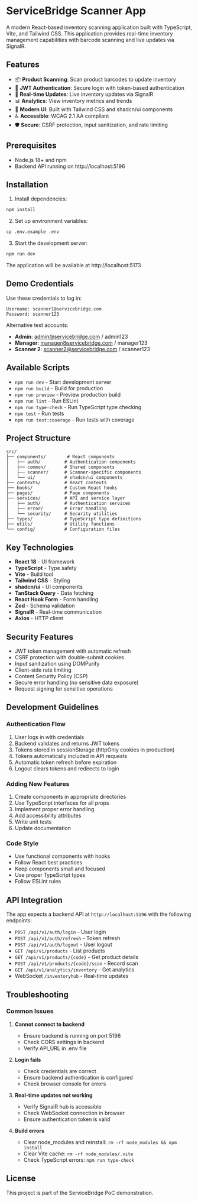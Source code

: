# ServiceBridge Scanner App

A modern React-based inventory scanning application built with TypeScript, Vite, and Tailwind CSS. This application provides real-time inventory management capabilities with barcode scanning and live updates via SignalR.

## Features

- 📦 **Product Scanning**: Scan product barcodes to update inventory
- 🔐 **JWT Authentication**: Secure login with token-based authentication
- 🔄 **Real-time Updates**: Live inventory updates via SignalR
- 📊 **Analytics**: View inventory metrics and trends
- 🎨 **Modern UI**: Built with Tailwind CSS and shadcn/ui components
- ♿ **Accessible**: WCAG 2.1 AA compliant
- 🛡️ **Secure**: CSRF protection, input sanitization, and rate limiting

## Prerequisites

- Node.js 18+ and npm
- Backend API running on http://localhost:5196

## Installation

1. Install dependencies:
```bash
npm install
```

2. Set up environment variables:
```bash
cp .env.example .env
```

3. Start the development server:
```bash
npm run dev
```

The application will be available at http://localhost:5173

## Demo Credentials

Use these credentials to log in:

```
Username: scanner1@servicebridge.com
Password: scanner123
```

Alternative test accounts:
- **Admin**: admin@servicebridge.com / admin123
- **Manager**: manager@servicebridge.com / manager123
- **Scanner 2**: scanner2@servicebridge.com / scanner123

## Available Scripts

- `npm run dev` - Start development server
- `npm run build` - Build for production
- `npm run preview` - Preview production build
- `npm run lint` - Run ESLint
- `npm run type-check` - Run TypeScript type checking
- `npm test` - Run tests
- `npm run test:coverage` - Run tests with coverage

## Project Structure

```
src/
├── components/        # React components
│   ├── auth/         # Authentication components
│   ├── common/       # Shared components
│   ├── scanner/      # Scanner-specific components
│   └── ui/           # shadcn/ui components
├── contexts/         # React contexts
├── hooks/            # Custom React hooks
├── pages/            # Page components
├── services/         # API and service layer
│   ├── auth/         # Authentication services
│   ├── error/        # Error handling
│   └── security/     # Security utilities
├── types/            # TypeScript type definitions
├── utils/            # Utility functions
└── config/           # Configuration files
```

## Key Technologies

- **React 18** - UI framework
- **TypeScript** - Type safety
- **Vite** - Build tool
- **Tailwind CSS** - Styling
- **shadcn/ui** - UI components
- **TanStack Query** - Data fetching
- **React Hook Form** - Form handling
- **Zod** - Schema validation
- **SignalR** - Real-time communication
- **Axios** - HTTP client

## Security Features

- JWT token management with automatic refresh
- CSRF protection with double-submit cookies
- Input sanitization using DOMPurify
- Client-side rate limiting
- Content Security Policy (CSP)
- Secure error handling (no sensitive data exposure)
- Request signing for sensitive operations

## Development Guidelines

### Authentication Flow

1. User logs in with credentials
2. Backend validates and returns JWT tokens
3. Tokens stored in sessionStorage (httpOnly cookies in production)
4. Tokens automatically included in API requests
5. Automatic token refresh before expiration
6. Logout clears tokens and redirects to login

### Adding New Features

1. Create components in appropriate directories
2. Use TypeScript interfaces for all props
3. Implement proper error handling
4. Add accessibility attributes
5. Write unit tests
6. Update documentation

### Code Style

- Use functional components with hooks
- Follow React best practices
- Keep components small and focused
- Use proper TypeScript types
- Follow ESLint rules

## API Integration

The app expects a backend API at `http://localhost:5196` with the following endpoints:

- `POST /api/v1/auth/login` - User login
- `POST /api/v1/auth/refresh` - Token refresh
- `POST /api/v1/auth/logout` - User logout
- `GET /api/v1/products` - List products
- `GET /api/v1/products/{code}` - Get product details
- `POST /api/v1/products/{code}/scan` - Record scan
- `GET /api/v1/analytics/inventory` - Get analytics
- WebSocket `/inventoryhub` - Real-time updates

## Troubleshooting

### Common Issues

1. **Cannot connect to backend**
   - Ensure backend is running on port 5196
   - Check CORS settings in backend
   - Verify API_URL in .env file

2. **Login fails**
   - Check credentials are correct
   - Ensure backend authentication is configured
   - Check browser console for errors

3. **Real-time updates not working**
   - Verify SignalR hub is accessible
   - Check WebSocket connection in browser
   - Ensure authentication token is valid

4. **Build errors**
   - Clear node_modules and reinstall: `rm -rf node_modules && npm install`
   - Clear Vite cache: `rm -rf node_modules/.vite`
   - Check TypeScript errors: `npm run type-check`

## License

This project is part of the ServiceBridge PoC demonstration.